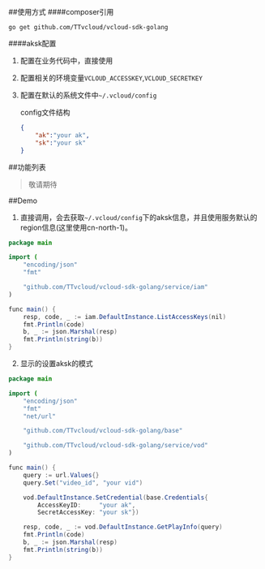 ##使用方式
####composer引用
```shell
go get github.com/TTvcloud/vcloud-sdk-golang
```
####aksk配置

1. 配置在业务代码中，直接使用

2. 配置相关的环境变量`VCLOUD_ACCESSKEY`,`VCLOUD_SECRETKEY`

3. 配置在默认的系统文件中`~/.vcloud/config`

   config文件结构

   ```json
   {
       "ak":"your ak",
       "sk":"your sk"
   }
   ```

##功能列表

>敬请期待

##Demo

1. 直接调用，会去获取`~/.vcloud/config`下的aksk信息，并且使用服务默认的region信息(这里使用cn-north-1)。

```java
package main

import (
	"encoding/json"
	"fmt"

	"github.com/TTvcloud/vcloud-sdk-golang/service/iam"
)

func main() {
	resp, code, _ := iam.DefaultInstance.ListAccessKeys(nil)
	fmt.Println(code)
	b, _ := json.Marshal(resp)
	fmt.Println(string(b))
}
```

2. 显示的设置aksk的模式

```java
package main

import (
	"encoding/json"
	"fmt"
	"net/url"

	"github.com/TTvcloud/vcloud-sdk-golang/base"

	"github.com/TTvcloud/vcloud-sdk-golang/service/vod"
)

func main() {
	query := url.Values{}
	query.Set("video_id", "your vid")

	vod.DefaultInstance.SetCredential(base.Credentials{
		AccessKeyID:     "your ak",
		SecretAccessKey: "your sk"})

	resp, code, _ := vod.DefaultInstance.GetPlayInfo(query)
	fmt.Println(code)
	b, _ := json.Marshal(resp)
	fmt.Println(string(b))
}
```

